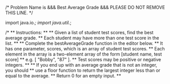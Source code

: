 /* Problem Name is &&& Best Average Grade &&& PLEASE DO NOT REMOVE THIS LINE. */

import java.io.*;
import java.util.*;

/*
**  Instructions:
**
**  Given a list of student test scores, find the best average grade.
**  Each student may have more than one test score in the list.
**
**  Complete the bestAverageGrade function in the editor below.
**  It has one parameter, scores, which is an array of student test scores.
**  Each element in the array is a two-element array of the form [student name, test score]
**  e.g. [ "Bobby", "87" ].
**  Test scores may be positive or negative integers.
**
**  If you end up with an average grade that is not an integer, you should
**  use a floor function to return the largest integer less than or equal to the average.
**  Return 0 for an empty input.
**